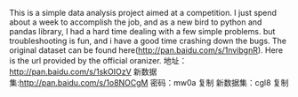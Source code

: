 This is a simple data analysis project aimed at a competition. 
I just spend about a week to accomplish the job, and as a new bird to python and pandas library, 
I had a hard time dealing with a few simple problems. but troubleshooting is fun, and i have a good time crashing down the bugs.
The original dataset can be found here(http://pan.baidu.com/s/1nvibgnR).
Here is the url provided by the official oranizer.
地址：http://pan.baidu.com/s/1skOIOzV
新数据集:http://pan.baidu.com/s/1o8NOCgM
密码：mw0a 复制
新数据集：cgl8 复制

